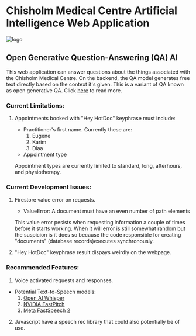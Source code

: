 # Chisholm Medical Centre Artificial Intelligence Web Application

![logo](https://user-images.githubusercontent.com/107289998/203362314-7a5bae56-6b64-4438-86ce-0aebd281adf2.png)

## Open Generative Question-Answering (QA) AI

This web application can answer questions about the things associated with the Chisholm Medical Centre. On the backend, the QA model generates free text directly based on the context it's given. This is a variant of QA known as open generative QA. Click [here](https://huggingface.co/tasks/question-answering) to read more.

### Current Limitations:

1. Appointments booked with "Hey HotDoc" keyphrase must include:

   - Practitioner's first name. Currently these are:
     1. Eugene
     2. Karim
     3. Diaa
   - Appointment type

   Appointment types are currently limited to standard, long, afterhours, and physiotherapy.

### Current Development Issues:

1. Firestore value error on requests.

   - ValueError: A document must have an even number of path elements

   This value error pesists when requesting information a couple of times before it starts working. When it will error is still somewhat random but the suspicion is it does so because the code responsible for creating "documents" (database records)executes synchronously.

2. "Hey HotDoc" keyphrase result dispays weirdly on the webpage.

### Recommended Features:

1. Voice activated requests and responses.

- Potential Text-to-Speech models:
  1. [Open AI Whisper](https://github.com/openai/whisper)
  2. [NVIDIA FastPitch](https://huggingface.co/nvidia/tts_en_fastpitch)
  3. [Meta FastSpeech 2](https://huggingface.co/facebook/fastspeech2-en-ljspeech)

2. Javascript have a speech rec library that could also potentially be of use.
